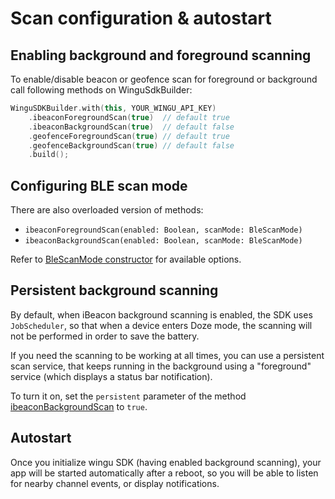 # Scan configuration & autostart

## Enabling background and foreground scanning

To enable/disable beacon or geofence scan for foreground or background call following methods on WinguSdkBuilder:

```kotlin
WinguSDKBuilder.with(this, YOUR_WINGU_API_KEY)
    .ibeaconForegroundScan(true)  // default true
    .ibeaconBackgroundScan(true)  // default false
    .geofenceForegroundScan(true) // default true
    .geofenceBackgroundScan(true) // default false
    .build();
```

## Configuring BLE scan mode

There are also overloaded version of methods:

- `ibeaconForegroundScan(enabled: Boolean, scanMode: BleScanMode)` 
- `ibeaconBackgroundScan(enabled: Boolean, scanMode: BleScanMode)` 
 
Refer to [BleScanMode constructor](https://wingu-GmbH.github.io/wingu-android-sdk/dokka/wingu-android-sdk/de.wingu.blescanner.ble/-ble-scan-mode/-init-.html) for available options.

## Persistent background scanning

By default, when iBeacon background scanning is enabled, the SDK uses `JobScheduler`, so that when a device enters Doze mode, the scanning will not be performed in order to save the battery.

If you need the scanning to be working at all times, you can use a persistent scan service, that keeps running in the background using a "foreground" service (which displays a status bar notification).

To turn it on, set the `persistent` parameter of the method [ibeaconBackgroundScan](https://wingu-GmbH.github.io/wingu-android-sdk/dokka/wingu-android-sdk/de.wingu.sdk/-wingu-s-d-k-builder/ibeacon-background-scan.html) to `true`.

## Autostart

Once you initialize wingu SDK (having enabled background scanning), your app will be started automatically after a reboot, so you will be able to listen for nearby channel events, or display notifications.
